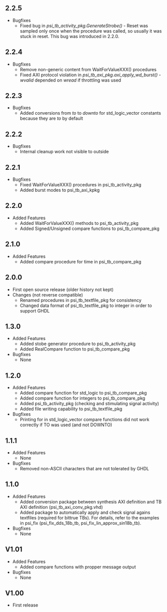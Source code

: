 ## 2.2.5

* Bugfixes
  * Fixed bug in *psi\_tb\_activity\_pkg.GenerateStrobe()* - Reset was sampled only once when the procedure was called, so usually it was stuck in reset. This bug was introduced in 2.2.0.

## 2.2.4

* Bugfixes
  * Remove non-generic content from WaitForValueXXX() procedures 
  * Fixed AXI protocol violation in *psi\_tb\_axi\_pkg.axi\_apply\_wd\_burst()* - *wvalid* depended on *wread* if throttling was used

## 2.2.3

* Bugfixes
  * Added conversions from *to* to *downto* for std\_logic\_vector constants because they are *to* by default
  
## 2.2.2

* Bugfixes
  * Internal cleanup work not visible to outside

## 2.2.1

* Bugfixes
  * Fixed WaitForValueXXX() procedures in psi\_tb\_activity\_pkg
  * Added burst modes to psi\_tb\_axi\_kpkg

## 2.2.0

* Added Features
  * Added WaitForValueXXX() methods to psi\_tb\_activity\_pkg
  * Added Signed/Unsigned compare functions to psi\_tb\_compare\_pkg

## 2.1.0

* Added Features
  * Added compare procedure for time in psi\_tb\_compare\_pkg

## 2.0.0

* First open source release (older history not kept)
* Changes (not reverse compatible)
  * Renamed procedures in psi\_tb\_textfile\_pkg for consistency
  * Changed data format of psi\_tb\_textfile\_pkg to integer in order to support GHDL

## 1.3.0

* Added Features
  * Added stobe generator procedure to psi\_tb\_activity\_pkg
  * Added RealCompare function to psi\_tb\_compare\_pkg
* Bugfixes
  * None

## 1.2.0

* Added Features
  * Added compare function for std\_logic to psi\_tb\_compare\_pkg
  * Added compare function for integers to psi\_tb\_compare\_pkg
  * Added psi\_tb\_activity\_pkg (checking and stimulating signal activity)
  * Added file writing capability to psi\_tb\_textfile\_pkg
* Bugfixes
  * Printing for in std\_logic\_vector compare functions did not work correctly if TO was used (and not DOWNTO)

## 1.1.1

* Added Features
  * None
* Bugfixes
  * Removed non-ASCII characters that are not tolerated by GHDL

## 1.1.0

* Added Features
  * Added conversion package between synthesis AXI definition and TB AXI definition (psi\_tb\_axi\_conv\_pkg.vhd)
  * Added package to automatically apply and check signal agains textfiles (required for bittrue TBs). For details, refer to the examples in psi\_fix (psi\_fix\_dds\_18b\_tb, psi\_fix\_lin\_approx\_sin18b\_tb).
* Bugfixes
  * None

## V1.01

* Added Features
  * Added compare functions with propper message output
* Bugfixes
  * None

## V1.00
* First release